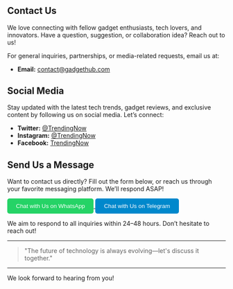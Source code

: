 # <span style="display:none;">Contact Us for Tech Trends and Gadget Insights</span>

## Contact Us

We love connecting with fellow gadget enthusiasts, tech lovers, and innovators. Have a question, suggestion, or collaboration idea? Reach out to us!

For general inquiries, partnerships, or media-related requests, email us at:

- **Email:** [contact@gadgethub.com](mailto:alfiesuperhalk@gmail.com)

## Social Media

Stay updated with the latest tech trends, gadget reviews, and exclusive content by following us on social media. Let’s connect:

- **Twitter:** [@TrendingNow](https://twitter.com/TrendingNow)
- **Instagram:** [@TrendingNow](https://instagram.com/TrendingNow)
- **Facebook:** [TrendingNow](https://facebook.com/TrendingNow)

## Send Us a Message

Want to contact us directly? Fill out the form below, or reach us through your favorite messaging platform. We’ll respond ASAP!

<a href="https://wa.me/+639205889737?text=Hello,%20I%20want%20to%20contact%20you!" target="_blank">
  <button style="padding: 10px 20px; background-color: #25D366; color: white; border: none; border-radius: 5px;">
    Chat with Us on WhatsApp
  </button>
</a>

<a href="https://t.me/alfiesuperhalk?text=Hello,%20I%20want%20to%20contact%20you!" target="_blank">
  <button style="padding: 10px 20px; background-color: #0088cc; color: white; border: none; border-radius: 5px;">
    Chat with Us on Telegram
  </button>
</a>

We aim to respond to all inquiries within 24–48 hours. Don’t hesitate to reach out!

---

> "The future of technology is always evolving—let's discuss it together."

---

We look forward to hearing from you!

